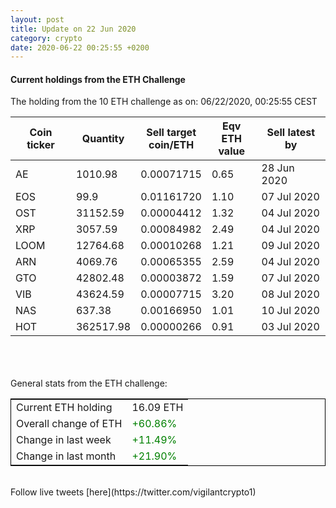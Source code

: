 ```yaml
---
layout: post
title: Update on 22 Jun 2020
category: crypto
date: 2020-06-22 00:25:55 +0200
---
```

<!-- Global site tag (gtag.js) - Google Analytics -->
<script async src="https://www.googletagmanager.com/gtag/js?id=UA-103831149-5"></script>
<script>
  window.dataLayer = window.dataLayer || [];
  function gtag(){dataLayer.push(arguments);}
  gtag('js', new Date());

  gtag('config', 'UA-103831149-5');
</script>


#### Current holdings from the ETH Challenge

The holding from the 10 ETH challenge as on: 06/22/2020, 00:25:55 CEST

|Coin ticker|Quantity|Sell target<br>coin/ETH|Eqv ETH<br>value|Sell latest by|
|-----------|--------|-----------|-----------|--------------|
AE|1010.98|  0.00071715|0.65|28 Jun 2020|
EOS|99.9|  0.01161720|1.10|07 Jul 2020|
OST|31152.59|  0.00004412|1.32|04 Jul 2020|
XRP|3057.59|  0.00084982|2.49|04 Jul 2020|
LOOM|12764.68|  0.00010268|1.21|09 Jul 2020|
ARN|4069.76|  0.00065355|2.59|04 Jul 2020|
GTO|42802.48|  0.00003872|1.59|07 Jul 2020|
VIB|43624.59|  0.00007715|3.20|08 Jul 2020|
NAS|637.38|  0.00166950|1.01|10 Jul 2020|
HOT|362517.98|  0.00000266|0.91|03 Jul 2020|

<br>
<br>
<br>
General stats from the ETH challenge:

<table style="border:1px solid black;margin-left:auto;margin-right:auto;">
	<tbody>
	<tr>
		<td>Current ETH holding</td>
		<td>     16.09 ETH</td>
	</tr>
	<tr>
		<td>Overall change of ETH</td>
		<td><font color="green">+60.86%</font></td>
	</tr>
	<tr>
		<td>Change in last week</td>
		<td><font color="green">+11.49%</font></td>
	</tr>
	<tr>
		<td>Change in last month</td>
		<td><font color="green">+21.90%</font></td>
	</tr>
	</tbody>
</table>

<br>
Follow live tweets [here](https://twitter.com/vigilantcrypto1)
<br>
<br>